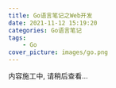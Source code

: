 ```yaml
---
title: Go语言笔记之Web开发
date: 2021-11-12 15:19:20
categories: Go语言笔记
tags: 
    - Go
cover_picture: images/go.png
---
```

<!-- <script type="text/javascript" src="https://cdnjs.cloudflare.com/ajax/libs/mathjax/2.7.4/MathJax.js?config=default"></script> -->


内容施工中, 请稍后查看...